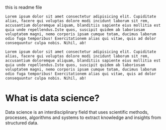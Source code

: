 this is readme file

```
Lorem ipsum dolor sit amet consectetur adipisicing elit. Cupiditate alias, facere qui voluptas dolore modi incidunt laborum sit rem, accusantium doloremque aliquam, blanditiis sapiente eius mollitia est quia unde repellendus.Iste quos, suscipit quidem ab laboriosam voluptatem magni, nemo corporis ipsam cumque totam, ducimus laborum odio fuga temporibus! Exercitationem alias qui vitae, quis ad dolor consequuntur culpa nobis. Nihil, ab!
```

```
Lorem ipsum dolor sit amet consectetur adipisicing elit. Cupiditate alias, facere qui voluptas dolore modi incidunt laborum sit rem, accusantium doloremque aliquam, blanditiis sapiente eius mollitia est quia unde repellendus.Iste quos, suscipit quidem ab laboriosam voluptatem magni, nemo corporis ipsam cumque totam, ducimus laborum odio fuga temporibus! Exercitationem alias qui vitae, quis ad dolor consequuntur culpa nobis. Nihil, ab!
```

# What is data science?

Data science is an interdisciplinary field that uses scientific methods, processes, algorithms and systems to extract knowledge and insights from structured data.
